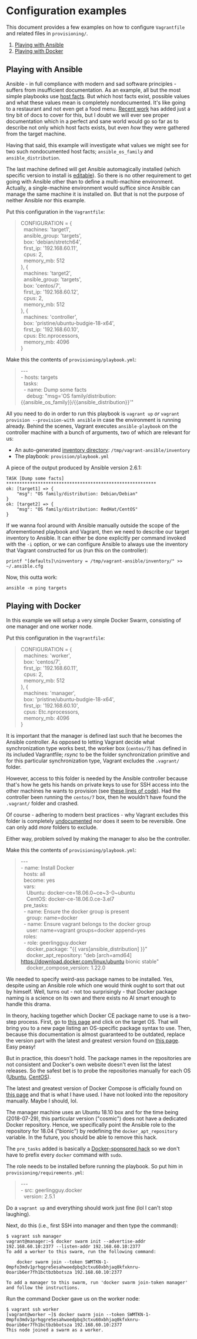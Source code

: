 # Configuration examples

This document provides a few examples on how to configure `Vagrantfile` and
related files in `provisioning/`.

1. [Playing with Ansible](#playing-with-ansible)
1. [Playing with Docker](#playing-with-docker)

## Playing with Ansible

Ansible - in full compliance with modern and sad software principles - suffers
from insufficient documentation. As an example, all but the most simple
playbooks use [host facts][ans-1]. But which host facts exist, possible values
and what these values mean is completely nondocumented. It's like going to a
restaurant and not even get a food menu. [Recent work][ans-2] has added just a
tiny bit of docs to cover for this, but I doubt we will ever see proper
documentation which in a perfect and sane world would go so far as to describe
not only which host facts exists, but even *how* they were gathered from the
target machine.

Having that said, this example will investigate what values we might see for two
such nondocumented host facts; `ansible_os_family` and `ansible_distribution`.

The last machine defined will get Ansible automagically installed (which
specific version to install is [editable][ans-3]). So there is no other
requirement to get going with Ansible other than to define a multi-machine
environment. Actually, a single-machine environment would suffice since Ansible
can manage the same machine it is installed on. But that is not the purpose of
neither Ansible nor this example.

Put this configuration in the `Vagrantfile`:

> CONFIGURATION = {  
> &nbsp;&nbsp;machines: 'target1',  
> &nbsp;&nbsp;ansible_group: 'targets',  
> &nbsp;&nbsp;box: 'debian/stretch64',  
> &nbsp;&nbsp;first_ip: '192.168.60.11',  
> &nbsp;&nbsp;cpus: 2,  
> &nbsp;&nbsp;memory_mb: 512  
> }, {  
> &nbsp;&nbsp;machines: 'target2',  
> &nbsp;&nbsp;ansible_group: 'targets',  
> &nbsp;&nbsp;box: 'centos/7',  
> &nbsp;&nbsp;first_ip: '192.168.60.12',  
> &nbsp;&nbsp;cpus: 2,  
> &nbsp;&nbsp;memory_mb: 512  
> }, {  
> &nbsp;&nbsp;machines: 'controller',  
> &nbsp;&nbsp;box: 'pristine/ubuntu-budgie-18-x64',  
> &nbsp;&nbsp;first_ip: '192.168.60.10',  
> &nbsp;&nbsp;cpus: Etc.nprocessors,  
> &nbsp;&nbsp;memory_mb: 4096  
> }

Make this the contents of `provisioning/playbook.yml`:

> \---  
> \- hosts: targets  
> &nbsp;&nbsp;tasks:  
> &nbsp;&nbsp;- name: Dump some facts  
> &nbsp;&nbsp;&nbsp;&nbsp;debug: "msg='OS family/distribution: {{ansible_os_family}}/{{ansible_distribution}}'"

All you need to do in order to run this playbook is `vagrant up` *or* `vagrant
provision --provision-with ansible` in case the environment is running already.
Behind the scenes, Vagrant executes `ansible-playbook` on the controller machine
with a bunch of arguments, two of which are relevant for us:

- An auto-generated [inventory directory][ans-4]: `/tmp/vagrant-ansible/inventory`
- The playbook: `provision/playbook.yml`

A piece of the output produced by Ansible version 2.6.1:

```
TASK [Dump some facts] *********************************************************
ok: [target1] => {
    "msg": "OS family/distribution: Debian/Debian"
}
ok: [target2] => {
    "msg": "OS family/distribution: RedHat/CentOS"
}
```

If we wanna fool around with Ansible manually outside the scope of the
aforementioned playbook and Vagrant, then we need to describe our target
inventory to Ansible. It can either be done explicitly per command invoked with
the `-i` option, or we can configure Ansible to always use the inventory that
Vagrant constructed for us (run this on the controller):

    printf "[defaults]\ninventory = /tmp/vagrant-ansible/inventory/" >> ~/.ansible.cfg

Now, this outta work:

    ansible -m ping targets

[ans-1]: http://docs.ansible.com/ansible/latest/playbooks_variables.html#information-discovered-from-systems-facts
[ans-2]: https://github.com/ansible/ansible/pull/34263
[ans-3]: https://github.com/martinanderssondotcom/dev-mini/blob/master/Vagrantfile#L147
[ans-4]: http://docs.ansible.com/ansible/latest/intro_dynamic_inventory.html#using-inventory-directories-and-multiple-inventory-sources

## Playing with Docker

In this example we will setup a very simple Docker Swarm, consisting of one
manager and one worker node.

Put this configuration in the `Vagrantfile`:

> CONFIGURATION = {  
> &nbsp;&nbsp;machines: 'worker',  
> &nbsp;&nbsp;box: 'centos/7',  
> &nbsp;&nbsp;first_ip: '192.168.60.11',  
> &nbsp;&nbsp;cpus: 2,  
> &nbsp;&nbsp;memory_mb: 512  
> }, {  
> &nbsp;&nbsp;machines: 'manager',  
> &nbsp;&nbsp;box: 'pristine/ubuntu-budgie-18-x64',  
> &nbsp;&nbsp;first_ip: '192.168.60.10',  
> &nbsp;&nbsp;cpus: Etc.nprocessors,  
> &nbsp;&nbsp;memory_mb: 4096  
> }

It is important that the manager is defined last such that he becomes the
Ansible controller. As opposed to letting Vagrant decide what synchronization
type works best, the worker box (`centos/7`) has defined in its included
Vagrantfile; _rsync_ to be the folder synchronization primitive and for this
particular synchronization type, Vagrant excludes the `.vagrant/` folder.

However, access to this folder is needed by the Ansible controller because
that's how he gets his hands on private keys to use for SSH access into the
other machines he wants to provision (see [these lines of code][docker-1]). Had
the controller been running the `centos/7` box, then he wouldn't have found the
`.vagrant/` folder and crashed.

Of course - adhering to modern best practices - why Vagrant excludes this folder
is completely [undocumented][docker-2] nor does it seem to be reversible. One
can only add _more_ folders to exclude.

Either way, problem solved by making the manager to also be the controller.

Make this the contents of `provisioning/playbook.yml`:

> \---  
> \- name: Install Docker  
> &nbsp;&nbsp;hosts: all  
> &nbsp;&nbsp;become: yes  
> &nbsp;&nbsp;vars:  
> &nbsp;&nbsp;&nbsp;&nbsp;Ubuntu: docker-ce=18.06.0\~ce\~3-0~ubuntu  
> &nbsp;&nbsp;&nbsp;&nbsp;CentOS: docker-ce-18.06.0.ce-3.el7  
> &nbsp;&nbsp;pre_tasks:  
> &nbsp;&nbsp;- name: Ensure the docker group is present  
> &nbsp;&nbsp;&nbsp;&nbsp;group: name=docker  
> &nbsp;&nbsp;- name: Ensure vagrant belongs to the docker group  
> &nbsp;&nbsp;&nbsp;&nbsp;user: name=vagrant groups=docker append=yes  
> &nbsp;&nbsp;roles:  
> &nbsp;&nbsp;- role: geerlingguy.docker  
> &nbsp;&nbsp;&nbsp;&nbsp;docker_package: "{{ vars[ansible_distribution] }}"  
> &nbsp;&nbsp;&nbsp;&nbsp;docker_apt_repository: "deb [arch=amd64] https://download.docker.com/linux/ubuntu bionic stable"  
> &nbsp;&nbsp;&nbsp;&nbsp;docker_compose_version: 1.22.0

We needed to specify weird-ass package names to be installed. Yes, despite using
an Ansible role which one would think ought to sort that out by himself. Well,
turns out - not too surprisingly - that Docker package naming is a science on
its own and there exists no AI smart enough to handle this drama.

In theory, hacking together which Docker CE package name to use is a two-step
process. First, go to [this page][docker-3] and click on the target OS. That
will bring you to a new page listing an OS-specific package syntax to use. Then,
because this documentation is almost guaranteed to be outdated, replace the
version part with the latest and greatest version found on
[this page][docker-4]. Easy peasy!

But in practice, this doesn't hold. The package names in the repositories are
not consistent and Docker's own website doesn't even list the latest releases.
So the safest bet is to probe the repositories manually for each OS ([Ubuntu][docker-5], [CentOS][docker-6]).

The latest and greatest version of Docker Compose is officially found on
[this page][docker-7] and that is what I have used. I have not looked into the
repository manually. Maybe I should, lol.

The manager machine uses an Ubuntu 18.10 box and for the time being
(2018-07-29), this particular version ("cosmic") does not have a dedicated
Docker repository. Hence, we specifically point the Ansible role to the
repository for 18.04 ("bionic") by redefining the `docker_apt_repository`
variable. In the future, you should be able to remove this hack.

The `pre_tasks` added is basically a [Docker-sponsored hack][docker-8] so we
don't have to prefix every `docker` command with `sudo`.

The role needs to be installed before running the playbook. So put him in
`provisioning/requirements.yml`:

> \---  
> \- src: geerlingguy.docker  
> &nbsp;&nbsp;version: 2.5.1

Do a `vagrant up` and everything should work just fine (lol I can't stop
laughing).

Next, do this (i.e., first SSH into manager and then type the command):

    $ vagrant ssh manager
    vagrant@manager:~$ docker swarm init --advertise-addr 192.168.60.10:2377 --listen-addr 192.168.60.10:2377
    To add a worker to this swarm, run the following command:
    
        docker swarm join --token SWMTKN-1-0mpfo3mdv1prhqgre5esahwoedpbq3ctxu60xbhjaq0kfxknru-0oarib6er7fh1bctbzbbotsza 192.168.60.10:2377
    
    To add a manager to this swarm, run 'docker swarm join-token manager' and follow the instructions.

Run the command Docker gave us on the worker node:

    $ vagrant ssh worker
    [vagrant@worker ~]$ docker swarm join --token SWMTKN-1-0mpfo3mdv1prhqgre5esahwoedpbq3ctxu60xbhjaq0kfxknru-0oarib6er7fh1bctbzbbotsza 192.168.60.10:2377
    This node joined a swarm as a worker.

[docker-1]: https://github.com/martinanderssondotcom/dev-mini/blob/master/Vagrantfile#L121-L123
[docker-2]: https://www.vagrantup.com/docs/synced-folders/rsync.html#rsync__exclude
[docker-3]: https://docs.docker.com/install/#server
[docker-4]: https://docs.docker.com/release-notes/docker-ce
[docker-5]: https://download.docker.com/linux/ubuntu/dists/bionic/pool/stable/amd64/
[docker-6]: https://download.docker.com/linux/centos/7/x86_64/stable/Packages/
[docker-7]: https://github.com/docker/compose/releases
[docker-8]: https://docs.docker.com/engine/installation/linux/linux-postinstall/#manage-docker-as-a-non-root-user
